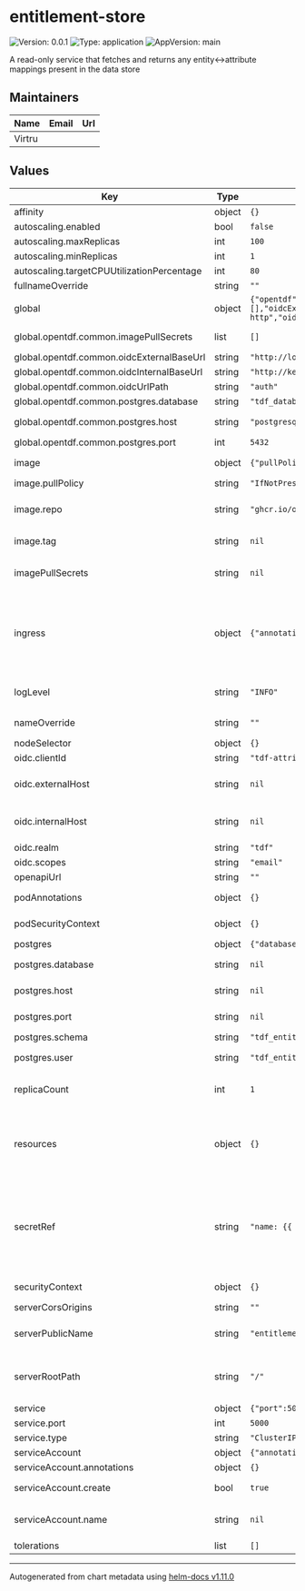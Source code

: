 # entitlement-store

![Version: 0.0.1](https://img.shields.io/badge/Version-0.0.1-informational?style=flat-square) ![Type: application](https://img.shields.io/badge/Type-application-informational?style=flat-square) ![AppVersion: main](https://img.shields.io/badge/AppVersion-main-informational?style=flat-square)

A read-only service that fetches and returns any entity<->attribute mappings present in the data store

## Maintainers

| Name | Email | Url |
| ---- | ------ | --- |
| Virtru |  |  |

## Values

| Key | Type | Default | Description |
|-----|------|---------|-------------|
| affinity | object | `{}` |  |
| autoscaling.enabled | bool | `false` |  |
| autoscaling.maxReplicas | int | `100` |  |
| autoscaling.minReplicas | int | `1` |  |
| autoscaling.targetCPUUtilizationPercentage | int | `80` |  |
| fullnameOverride | string | `""` | The fully qualified appname override |
| global | object | `{"opentdf":{"common":{"imagePullSecrets":[],"oidcExternalBaseUrl":"http://localhost:65432","oidcInternalBaseUrl":"http://keycloak-http","oidcUrlPath":"auth","postgres":{"database":"tdf_database","host":"postgresql","port":5432}}}}` | Global values that may be overridden by a parent chart. |
| global.opentdf.common.imagePullSecrets | list | `[]` | JSON passed to the deployment's template.spec.imagePullSecrets |
| global.opentdf.common.oidcExternalBaseUrl | string | `"http://localhost:65432"` | Base external k8s url of OIDC provider |
| global.opentdf.common.oidcInternalBaseUrl | string | `"http://keycloak-http"` | Base internal k8s url of OIDC provider |
| global.opentdf.common.oidcUrlPath | string | `"auth"` | Optional path added to base OIDC url |
| global.opentdf.common.postgres.database | string | `"tdf_database"` | The database name within the given server |
| global.opentdf.common.postgres.host | string | `"postgresql"` | postgres server's k8s name or global DNS for external server |
| global.opentdf.common.postgres.port | int | `5432` | postgres server port |
| image | object | `{"pullPolicy":"IfNotPresent","repo":"ghcr.io/opentdf/entitlement_store","tag":null}` | Configure the container image to use in the deployment. |
| image.pullPolicy | string | `"IfNotPresent"` | The container's `imagePullPolicy` |
| image.repo | string | `"ghcr.io/opentdf/entitlement_store"` | The image selector, also called the 'image name' in k8s documentation and 'image repository' in docker's guides. |
| image.tag | string | `nil` | Chart.AppVersion will be used for image tag, override here if needed |
| imagePullSecrets | string | `nil` | JSON passed to the deployment's template.spec.imagePullSecrets. Overrides global.opentdf.common.imagePullSecrets |
| ingress | object | `{"annotations":{},"className":null,"enabled":false,"hosts":{},"tls":null}` | Ingress configuration. To configure, set enabled to true and set `hosts` to a map in the form:      [hostname]:       [path]:         pathType:    your-pathtype [default: "ImplementationSpecific"]         serviceName: your-service  [default: service.fullname]         servicePort: service-port  [default: service.port above] |
| logLevel | string | `"INFO"` | Sets the default loglevel for the application. One of the valid python logging levels: `DEBUG, INFO, WARNING, ERROR, CRITICAL` |
| nameOverride | string | `""` | Select a specific name for the resource, instead of the default, entitlement-store |
| nodeSelector | object | `{}` |  |
| oidc.clientId | string | `"tdf-attributes"` |  |
| oidc.externalHost | string | `nil` | Override for global.opentdf.common.oidcExternalBaseUrl & url path |
| oidc.internalHost | string | `nil` | Override for global.opentdf.common.oidcInternalBaseUrl & url path |
| oidc.realm | string | `"tdf"` |  |
| oidc.scopes | string | `"email"` |  |
| openapiUrl | string | `""` | Set to enable openapi endpoint |
| podAnnotations | object | `{}` | Values for the deployment spec.template.metadata.annotations field |
| podSecurityContext | object | `{}` | Values for deployment's spec.template.spec.securityContext |
| postgres | object | `{"database":null,"host":null,"port":null,"schema":"tdf_entitlement","user":"tdf_entitlement_reader"}` | Configuration for the database backend |
| postgres.database | string | `nil` | Override for global.opentdf.common.postgres.database |
| postgres.host | string | `nil` | Override for global.opentdf.common.postgres.host |
| postgres.port | string | `nil` | Override for global.opentdf.common.postgres.post |
| postgres.schema | string | `"tdf_entitlement"` | The entitlement schema |
| postgres.user | string | `"tdf_entitlement_reader"` | Must be a postgres user with tdf_entitlement_reader role |
| replicaCount | int | `1` | Sets the default number of pod replicas in the deployment. Ignored if autoscaling.enabled == true |
| resources | object | `{}` | Specify required limits for deploying this service to a pod. We usually recommend not to specify default resources and to leave this as a conscious choice for the user. This also increases chances charts run on environments with little resources, such as Minikube. |
| secretRef | string | `"name: {{ template \"entitlement-store.fullname\" . }}-secret"` | JSON to locate a k8s secret containing environment variables. Notably, this file should include the following environemnt variable definitions:     POSTGRES_PASSWORD: Password corresponding to postgres.user below     KAS_CERTIFICATE: Public key for Key Access service     KAS_EC_SECP256R1_CERTIFICATE: Public key (EC Mode) for Key Access service |
| securityContext | object | `{}` | Values for deployment's spec.template.spec.containers.securityContext |
| serverCorsOrigins | string | `""` | Allowed origins for CORS |
| serverPublicName | string | `"entitlement-store"` | Name of application. Used during oauth flows, for example when connecting to the OpenAPI endpoint with an OAuth authentication |
| serverRootPath | string | `"/"` | Base path for this service. Allows serving multiple REST services from the same origin, e.g. using an ingress with prefix mapping as suggested below. |
| service | object | `{"port":5000,"type":"ClusterIP"}` | Service configuation information. |
| service.port | int | `5000` | Port to assign to the `http` port |
| service.type | string | `"ClusterIP"` | Service `spec.type` |
| serviceAccount | object | `{"annotations":{},"create":true,"name":null}` | A service account to create |
| serviceAccount.annotations | object | `{}` | Annotations to add to the service account |
| serviceAccount.create | bool | `true` | Specifies whether a service account should be created |
| serviceAccount.name | string | `nil` | The name of the service account to use. If not set and create is true, a name is generated using the fullname template |
| tolerations | list | `[]` |  |

----------------------------------------------
Autogenerated from chart metadata using [helm-docs v1.11.0](https://github.com/norwoodj/helm-docs/releases/v1.11.0)

